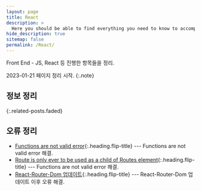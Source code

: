 ```yaml
---
layout: page
title: React
description: >
  Here you should be able to find everything you need to know to accomplish the most common tasks when blogging with Hydejack.
hide_description: true
sitemap: false
permalink: /React/
---
```


Front End - JS, React 등 진행한 항목들을 정리.

2023-01-21 페이지 정리 시작.
{:.note}


## 정보 정리

[//]: # (* [Vim, Vi]{:.heading.flip-title} --- Vim command.)
{:.related-posts.faded}

## 오류 정리
* [Functions are not valid error]{:.heading.flip-title} --- Functions are not valid error 해결.
* [Route is only ever to be used as a child of Routes element]{:.heading.flip-title} --- Functions are not valid error 해결.
* [React-Router-Dom 업데이트]{:.heading.flip-title} --- React-Router-Dom 업데이트 이후 오류 해결.


[Functions are not valid error]: error/2023-01-19-FunctionsAreNotValidError/
[Route is only ever to be used as a child of Routes element]: error/2023-01-22-RouteIsOnlyEver/
[React-Router-Dom 업데이트]: error/2023-01-23-ReactRouterDomUpdate/